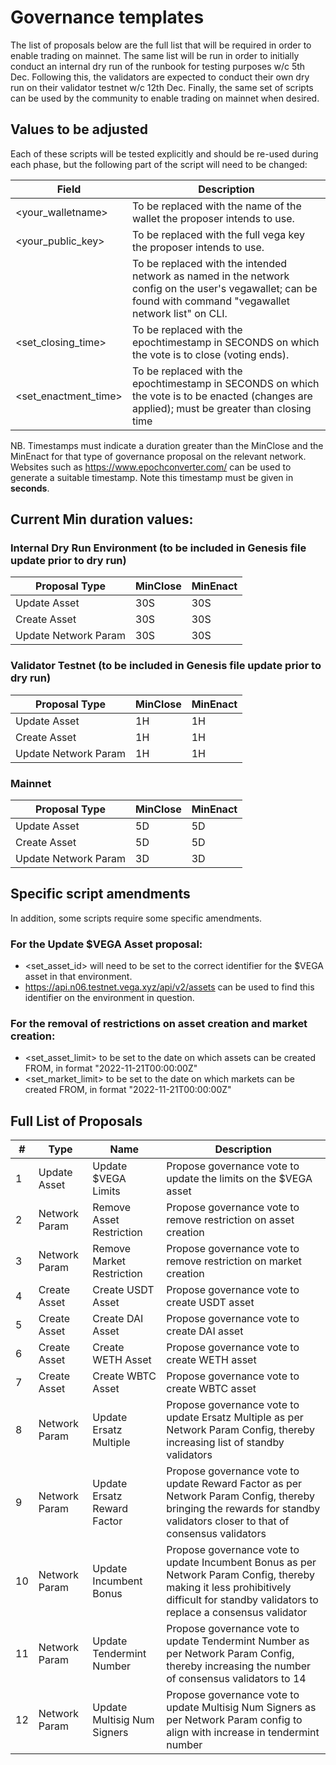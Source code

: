 # Governance templates

The list of proposals below are the full list that will be required in order to enable trading on mainnet.
The same list will be run in order to initially conduct an internal dry run of the runbook for testing purposes w/c 5th Dec.
Following this, the validators are expected to conduct their own dry run on their validator testnet w/c 12th Dec.
Finally, the same set of scripts can be used by the community to enable trading on mainnet when desired.

## Values to be adjusted
Each of these scripts will be tested explicitly and should be re-used during each phase, but the following part of the script will need to be changed:

| Field      | Description |
| ----------- | ----------- |
| <your_walletname>      | To be replaced with the name of the wallet the proposer intends to use.|
| <your_public_key>   | To be replaced with the full vega key the proposer intends to use.|
| <network> | To be replaced with the intended network as named in the network config on the user's vegawallet; can be found with command "vegawallet network list" on CLI.|
| <set_closing_time>|To be replaced with the epochtimestamp in SECONDS on which the vote is to close (voting ends).|
| <set_enactment_time>|To be replaced with the epochtimestamp in SECONDS on which the vote is to be enacted (changes are applied); must be greater than closing time|

NB. 
Timestamps must indicate a duration greater than the MinClose and the MinEnact for that type of governance proposal on the relevant network.
Websites such as https://www.epochconverter.com/ can be used to generate a suitable timestamp.  Note this timestamp must be given in **seconds**. 

## Current Min duration values:
  
### Internal Dry Run Environment (to be included in Genesis file update prior to dry run)
| Proposal Type      | MinClose |MinEnact |
| ----------- | ----------- |----------- |
| Update Asset      | 30S       |30S       |
| Create Asset   | 30S        |30S       |
| Update Network Param   | 30S        |30S       |

  
### Validator Testnet (to be included in Genesis file update prior to dry run)
| Proposal Type      | MinClose |MinEnact |
| ----------- | ----------- |----------- |
| Update Asset      | 1H       |1H       |
| Create Asset   | 1H        |1H       |
| Update Network Param   | 1H        |1H       |

### Mainnet
| Proposal Type      | MinClose |MinEnact |
| ----------- | ----------- |----------- |
| Update Asset      | 5D       |5D       |
| Create Asset   | 5D        |5D       |
| Update Network Param   | 3D        |3D       |
  
  
## Specific script amendments
In addition, some scripts require some specific amendments.

### For the Update $VEGA Asset proposal:

- <set_asset_id> will need to be set to the correct identifier for the $VEGA asset in that environment.
- https://api.n06.testnet.vega.xyz/api/v2/assets can be used to find this identifier on the environment in question.
  
### For the removal of  restrictions on asset creation and market creation:

- <set_asset_limit> to be set to the date on which assets can be created FROM, in format "2022-11-21T00:00:00Z"
- <set_market_limit> to be set to the date on which markets can be created FROM, in format "2022-11-21T00:00:00Z"

## Full List of Proposals

  
  | #   | Type           | Name                        | Description |
  | --- | -------------- |---------------------------- |----------- |
  | 1   | Update Asset   |Update $VEGA Limits          |Propose governance vote to update the limits on the $VEGA asset|
  | 2   | Network Param  |Remove Asset Restriction     |Propose governance vote to remove restriction on asset creation       |
  | 3   | Network Param  |Remove Market Restriction    |Propose governance vote to remove restriction on market creation       |
  | 4   | Create Asset   |Create USDT Asset            |Propose governance vote to create USDT asset       |
  | 5   | Create Asset   |Create DAI Asset             |Propose governance vote to create DAI asset       |
  | 6   | Create Asset   |Create WETH Asset            |Propose governance vote to create WETH asset       |
  | 7   | Create Asset   |Create WBTC Asset            |Propose governance vote to create WBTC asset       |
  | 8   | Network Param  |Update Ersatz Multiple       |Propose governance vote to update Ersatz Multiple as per Network Param Config, thereby increasing list of standby validators       |
  | 9   | Network Param  |Update Ersatz Reward Factor  |Propose governance vote to update Reward Factor as per Network Param Config, thereby bringing the rewards for standby validators closer to that of consensus validators       |
  | 10  | Network Param  |Update Incumbent Bonus       |Propose governance vote to update Incumbent Bonus as per Network Param Config, thereby making it less prohibitively difficult for standby validators to replace a consensus validator       |
  | 11  | Network Param  |Update Tendermint Number     |Propose governance vote to update Tendermint Number as per Network Param Config, thereby increasing the number of consensus validators to 14       |
  | 12  | Network Param  |Update Multisig Num Signers  |Propose governance vote to update Multisig Num Signers as per Network Param config to align with increase in tendermint number       |
  
  
